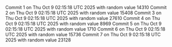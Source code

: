 Commit 1 on Thu Oct  9 02:15:18 UTC 2025 with random value 14310
Commit 2 on Thu Oct  9 02:15:18 UTC 2025 with random value 15408
Commit 3 on Thu Oct  9 02:15:18 UTC 2025 with random value 27610
Commit 4 on Thu Oct  9 02:15:18 UTC 2025 with random value 8969
Commit 5 on Thu Oct  9 02:15:18 UTC 2025 with random value 1710
Commit 6 on Thu Oct  9 02:15:18 UTC 2025 with random value 15736
Commit 7 on Thu Oct  9 02:15:18 UTC 2025 with random value 23128
